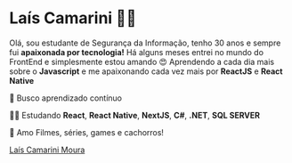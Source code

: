 # Laís Camarini 🧑‍💻

Olá, sou estudante de Segurança da Informação, tenho 30 anos e sempre fui **apaixonada por tecnologia!** 
Há alguns meses entrei no mundo do FrontEnd e simplesmente estou amando 😍
Aprendendo a cada dia mais sobre o **Javascript** e me apaixonando cada vez mais por **ReactJS** e **React Native**


🚀 Busco aprendizado contínuo 

👩‍🎓 Estudando **React**,  **React Native**, **NextJS**, **C#**, **.NET**, **SQL SERVER**

 💖 Amo Filmes, séries, games e cachorros!
 
 <div class="LI-profile-badge"  data-version="v1" data-size="medium" data-locale="pt_BR" data-type="vertical" data-theme="dark" data-vanity="laiscama"><a class="LI-simple-link" href='https://www.linkedin.com/in/laiscamarinimoura/'>Laís Camarini Moura</a></div>






